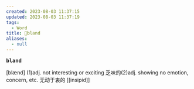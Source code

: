 ```yaml
---
created: 2023-08-03 11:37:15
updated: 2023-08-03 11:37:19
tags:
  - Word
title: 📖bland
aliases:
  - null
---
```


<pre><strong>bland</strong></pre>
[blænd]
(1)adj. not interesting or exciting 乏味的(2)adj. showing no emotion, concern, etc. ⽆动于衷的
[[insipid]]
